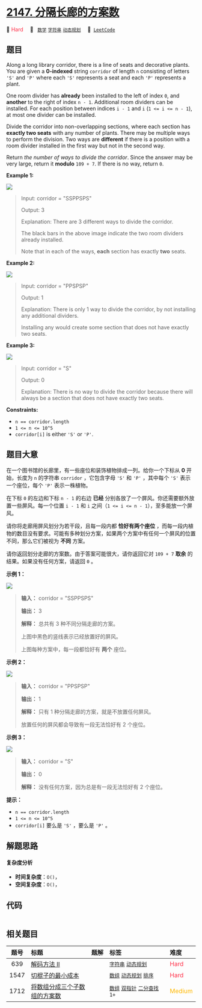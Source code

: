 # [2147. 分隔长廊的方案数](https://leetcode.com/problems/number-of-ways-to-divide-a-long-corridor)

🔴 <font color=#ff334b>Hard</font>&emsp; 🔖&ensp; [`数学`](/tag/math.md) [`字符串`](/tag/string.md) [`动态规划`](/tag/dynamic-programming.md)&emsp; 🔗&ensp;[`LeetCode`](https://leetcode.com/problems/number-of-ways-to-divide-a-long-corridor)

## 题目

Along a long library corridor, there is a line of seats and decorative plants.
You are given a **0-indexed** string `corridor` of length `n` consisting of
letters `'S'` and `'P'` where each `'S'` represents a seat and each `'P'`
represents a plant.

One room divider has **already** been installed to the left of index `0`, and
**another** to the right of index `n - 1`. Additional room dividers can be
installed. For each position between indices `i - 1` and `i` (`1 <= i <= n -
1`), at most one divider can be installed.

Divide the corridor into non-overlapping sections, where each section has
**exactly two seats** with any number of plants. There may be multiple ways to
perform the division. Two ways are **different** if there is a position with a
room divider installed in the first way but not in the second way.

Return _the number of ways to divide the corridor_. Since the answer may be
very large, return it **modulo** `109 + 7`. If there is no way, return `0`.



**Example 1:**

![](https://assets.leetcode.com/uploads/2021/12/04/1.png)

> Input: corridor = "SSPPSPS"
> 
> Output: 3
> 
> Explanation: There are 3 different ways to divide the corridor.
> 
> The black bars in the above image indicate the two room dividers already installed.
> 
> Note that in each of the ways, **each** section has exactly **two** seats.

**Example 2:**

![](https://assets.leetcode.com/uploads/2021/12/04/2.png)

> Input: corridor = "PPSPSP"
> 
> Output: 1
> 
> Explanation: There is only 1 way to divide the corridor, by not installing any additional dividers.
> 
> Installing any would create some section that does not have exactly two seats.

**Example 3:**

![](https://assets.leetcode.com/uploads/2021/12/12/3.png)

> Input: corridor = "S"
> 
> Output: 0
> 
> Explanation: There is no way to divide the corridor because there will always be a section that does not have exactly two seats.

**Constraints:**

  * `n == corridor.length`
  * `1 <= n <= 10^5`
  * `corridor[i]` is either `'S'` or `'P'`.


## 题目大意

在一个图书馆的长廊里，有一些座位和装饰植物排成一列。给你一个下标从 **0**  开始，长度为 `n` 的字符串 `corridor` ，它包含字母
`'S'` 和 `'P'` ，其中每个 `'S'` 表示一个座位，每个 `'P'` 表示一株植物。

在下标 `0` 的左边和下标 `n - 1` 的右边 **已经**  分别各放了一个屏风。你还需要额外放置一些屏风。每一个位置 `i - 1` 和 `i`
之间（`1 <= i <= n - 1`），至多能放一个屏风。

请你将走廊用屏风划分为若干段，且每一段内都 **恰好有两个座位**
，而每一段内植物的数目没有要求。可能有多种划分方案，如果两个方案中有任何一个屏风的位置不同，那么它们被视为 **不同** 方案。

请你返回划分走廊的方案数。由于答案可能很大，请你返回它对 `109 + 7` **取余**  的结果。如果没有任何方案，请返回 `0` 。



**示例 1：**

![](https://assets.leetcode.com/uploads/2021/12/04/1.png)

> 
> 
> 
> 
> 
> **输入：** corridor = "SSPPSPS"
> 
> **输出：** 3
> 
> **解释：** 总共有 3 种不同分隔走廊的方案。
> 
> 上图中黑色的竖线表示已经放置好的屏风。
> 
> 上图每种方案中，每一段都恰好有 **两个**  座位。
> 
> 

**示例 2：**

![](https://assets.leetcode.com/uploads/2021/12/04/2.png)

> 
> 
> 
> 
> 
> **输入：** corridor = "PPSPSP"
> 
> **输出：** 1
> 
> **解释：** 只有 1 种分隔走廊的方案，就是不放置任何屏风。
> 
> 放置任何的屏风都会导致有一段无法恰好有 2 个座位。
> 
> 

**示例 3：**

![](https://assets.leetcode.com/uploads/2021/12/12/3.png)

> 
> 
> 
> 
> 
> **输入：** corridor = "S"
> 
> **输出：** 0
> 
> **解释：** 没有任何方案，因为总是有一段无法恰好有 2 个座位。
> 
> 



**提示：**

  * `n == corridor.length`
  * `1 <= n <= 10^5`
  * `corridor[i]` 要么是 `'S'` ，要么是 `'P'` 。


## 解题思路

#### 复杂度分析

- **时间复杂度**：`O()`，
- **空间复杂度**：`O()`，

## 代码

```javascript

```

## 相关题目

<!-- prettier-ignore -->
| 题号 | 标题 | 题解 | 标签 | 难度 |
| :------: | :------ | :------: | :------ | :------ |
| 639 | [解码方法 II](https://leetcode.com/problems/decode-ways-ii) |  |  [`字符串`](/tag/string.md) [`动态规划`](/tag/dynamic-programming.md) | <font color=#ff334b>Hard</font> |
| 1547 | [切棍子的最小成本](https://leetcode.com/problems/minimum-cost-to-cut-a-stick) |  |  [`数组`](/tag/array.md) [`动态规划`](/tag/dynamic-programming.md) [`排序`](/tag/sorting.md) | <font color=#ff334b>Hard</font> |
| 1712 | [将数组分成三个子数组的方案数](https://leetcode.com/problems/ways-to-split-array-into-three-subarrays) |  |  [`数组`](/tag/array.md) [`双指针`](/tag/two-pointers.md) [`二分查找`](/tag/binary-search.md) `1+` | <font color=#ffb800>Medium</font> |

<style>
.blue {
    background-color: #096dd9;
    padding: 0.25rem 0.5rem;
    margin: 0;
    font-size: 0.85em;
    border-radius: 3px;
    color: white;
    font-weight: 500;
}
table th:first-of-type { width: 10%; }
table th:nth-of-type(2) { width: 35%; }
table th:nth-of-type(3) { width: 10%; }
table th:nth-of-type(4) { width: 35%; }
table th:nth-of-type(5) { width: 10%; }
</style>

